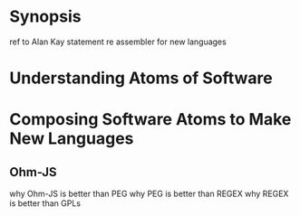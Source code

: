 # Synopsis
ref to Alan Kay statement re assembler for new languages
# Understanding Atoms of Software
# Composing Software Atoms to Make New Languages
## Ohm-JS
why Ohm-JS is better than PEG
why PEG is better than REGEX
why REGEX is better than GPLs

